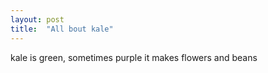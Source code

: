 ```yaml
---
layout: post
title:  "All bout kale"
---
```


kale is green, sometimes purple
it makes flowers and beans

